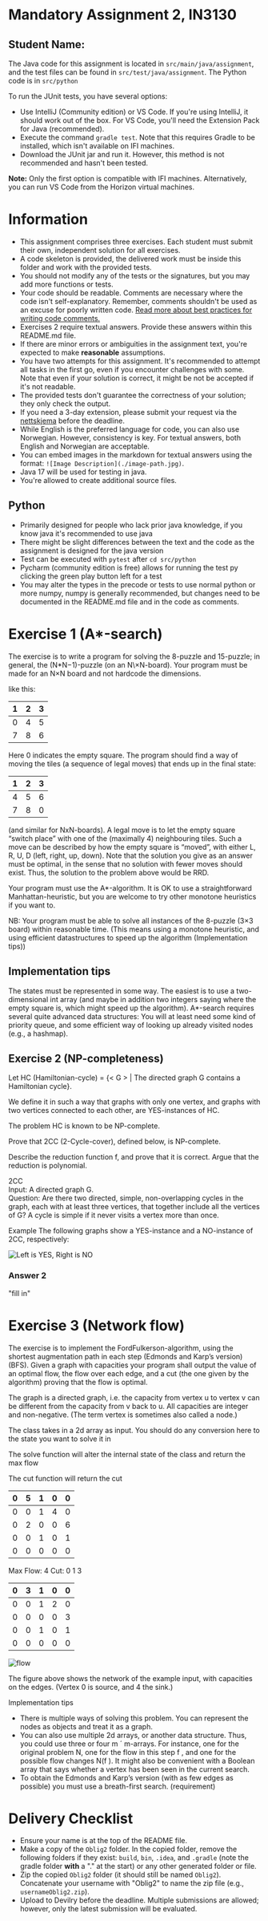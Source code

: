# Mandatory Assignment 2, IN3130

## Student Name:

The Java code for this assignment is located in `src/main/java/assignment`, and the test files can be found in `src/test/java/assignment`.
The Python code is in `src/python`

To run the JUnit tests, you have several options:
- Use IntelliJ (Community edition) or VS Code. If you're using IntelliJ, it should work out of the box. For VS Code, you'll need the Extension Pack for Java (recommended).
- Execute the command `gradle test`. Note that this requires Gradle to be installed, which isn't available on IFI machines.
- Download the JUnit jar and run it. However, this method is not recommended and hasn't been tested.

**Note:** 
Only the first option is compatible with IFI machines. Alternatively, you can run VS Code from the Horizon virtual machines.

# Information
- This assignment comprises three exercises. Each student must submit their own, independent solution for all exercises.
- A code skeleton is provided, the delivered work must be inside this folder and work with the provided tests.
- You should not modify any of the tests or the signatures, but you may add more functions or tests.
- Your code should be readable. Comments are necessary where the code isn't self-explanatory. Remember, 
comments shouldn't be used as an excuse for poorly written code. 
[Read more about best practices for writing code comments.](https://stackoverflow.blog/2021/12/23/best-practices-for-writing-code-comments/)
- Exercises 2 require textual answers. Provide these answers within this README.md file.
- If there are minor errors or ambiguities in the assignment text, you're expected to make **reasonable** assumptions.
- You have two attempts for this assignment. It's recommended to attempt all tasks in the first go, 
even if you encounter challenges with some. Note that even if your solution is correct, it might be not be accepted if it's not readable.
- The provided tests don't guarantee the correctness of your solution; they only check the output.
- If you need a 3-day extension, please submit your request via the [nettskjema](https://nettskjema.no/a/356842/) before the deadline.
- While English is the preferred language for code, you can also use Norwegian. However, consistency is key. For textual answers, both English and Norwegian are acceptable.
- You can embed images in the markdown for textual answers using the format: `![Image Description](./image-path.jpg)`.
- Java 17 will be used for testing in java.
- You're allowed to create additional source files.

## Python
- Primarily designed for people who lack prior java knowledge, if you know java it's recommended to use java
- There might be slight differences between the text and the code as the assignment is designed for the java version
- Test can be executed with ```pytest``` after `````cd src/python`````
- Pycharm (community edition is free) allows for running the test py clicking the green play button left for a test
- You may alter the types in the precode or tests to use normal python or more numpy, numpy is generally recommended, but changes need to be documented in the README.md file and in the code as comments.


# Exercise 1 (A*-search)
The exercise is to write a program for solving the 8-puzzle and 15-puzzle; in general,
the (N\*N−1)-puzzle (on an N\×N-board). Your program must be made for an N×N board and not hardcode the dimensions. 

like this:

| 1 | 2 | 3 |
|---|---|---|
| 0 | 4 | 5 |
| 7 | 8 | 6 |

Here 0 indicates the empty square. The program should find a way of moving the tiles
(a sequence of legal moves) that ends up in the final state:

| 1 | 2 | 3 |
|---|---|---|
| 4 | 5 | 6 |
| 7 | 8 | 0 |

(and similar for NxN-boards). A legal move is to let the empty square “switch place”
with one of the (maximally 4) neighbouring tiles. Such a move can be described by
how the empty square is “moved”, with either L, R, U, D (left, right, up, down).
Note that the solution you give as an answer must be optimal, in the sense that no
solution with fewer moves should exist. Thus, the solution to the problem above
would be RRD.

Your program must use the A*-algorithm. It is OK to use a straightforward
Manhattan-heuristic, but you are welcome to try other monotone heuristics if you
want to.

NB: Your program must be able to solve all instances of the 8-puzzle (3×3 board)
within reasonable time. (This means using a monotone heuristic, and using efficient datastructures to 
speed up the algorithm (Implementation tips))

## Implementation tips
The states must be represented in some way. The easiest is to use 
a two-dimensional int array (and maybe in addition two integers saying
where the empty square is, which might speed up the algorithm).
A*-search requires several quite advanced data structures: You will at least need some
kind of priority queue, and some efficient way of looking up already visited nodes
(e.g., a hashmap).


## Exercise 2 (NP-completeness)
Let HC (Hamiltonian-cycle) = {< G > | The directed graph G contains a Hamiltonian cycle}.

We define it in such a way that graphs with only one vertex, and graphs with two
vertices connected to each other, are YES-instances of HC.

The problem HC is known to be NP-complete.

Prove that 2CC (2-Cycle-cover), defined below, is NP-complete.

Describe the reduction function f, and prove that it is correct. Argue that the reduction
is polynomial.

2CC <br/>
Input: A directed graph G. <br/>
Question: Are there two directed, simple, non-overlapping cycles in the graph,
each with at least three vertices, that together include all the vertices of
G? A cycle is simple if it never visits a vertex more than once.

Example
The following graphs show a YES-instance and a NO-instance of
2CC, respectively: 

![Left is YES, Right is NO](./images/2CC.png)

### Answer 2
"fill in"

# Exercise 3 (Network flow)
The exercise is to implement the FordFulkerson-algorithm, using the shortest augmentation path in each step
(Edmonds and Karp’s version) (BFS). Given a graph with capacities your program shall output the value of an 
optimal flow, the flow over each edge, and a cut (the one given by the algorithm) proving that the flow is optimal.

The graph is a directed graph, i.e. the capacity from vertex u to vertex v can be
different from the capacity from v back to u. All capacities are integer and non-negative. 
(The term vertex is sometimes also called a node.)

The class takes in a 2d array as input. You should do any conversion here to the state you want to solve it in

The solve function will alter the internal state of the class and return the max flow

The cut function will return the cut
  
| 0 | 5 | 1 | 0 | 0 |
|---|---|---|---|---|
| 0 | 0 | 1 | 4 | 0 |
| 0 | 2 | 0 | 0 | 6 |
| 0 | 0 | 1 | 0 | 1 |
| 0 | 0 | 0 | 0 | 0 |

  Max Flow: 4
  Cut: 0 1 3

| 0 | 3 | 1 | 0 | 0 |
|---|---|---|---|---|
| 0 | 0 | 1 | 2 | 0 |
| 0 | 0 | 0 | 0 | 3 |
| 0 | 0 | 1 | 0 | 1 |
| 0 | 0 | 0 | 0 | 0 |

![flow](./images/flow.png)

The figure above shows the network of the example input, with capacities on the edges.
(Vertex 0 is source, and 4 the sink.)

Implementation tips

- There is multiple ways of solving this problem. You can represent the nodes as
objects and treat it as a graph.
- You can also use multiple 2d arrays, or another data
structure. Thus, you could use three or four m ´ m-arrays. For instance, one for the
original problem N, one for the flow in this step f , and one for the possible flow
changes N(f ). It might also be convenient with a Boolean array that says whether a
vertex has been seen in the current search. 
- To obtain the Edmonds and Karp’s version
(with as few edges as possible) you must use a breath-first search. (requirement)

# Delivery Checklist
- Ensure your name is at the top of the README file.
- Make a copy of the `Oblig2` folder. In the copied folder, remove the following folders if they exist:
`build`, `bin`, `.idea`, and `.gradle` (note the gradle folder **with** a "." at the start) or any other generated folder or file.
- Zip the copied `Oblig2` folder (it should still be named `Oblig2`). 
Concatenate your username with "Oblig2" to name the zip file (e.g., `usernameOblig2.zip`).
- Upload to Devilry before the deadline. Multiple submissions are allowed; however, only the latest submission will be evaluated.
